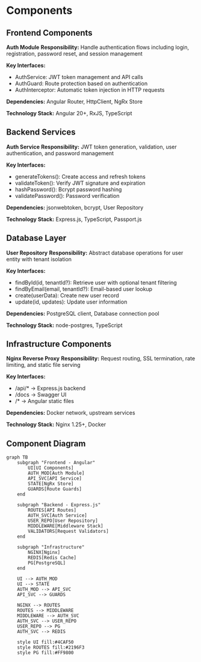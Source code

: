 # Components

## Frontend Components

**Auth Module**
**Responsibility:** Handle authentication flows including login, registration, password reset, and session management

**Key Interfaces:**
- AuthService: JWT token management and API calls
- AuthGuard: Route protection based on authentication
- AuthInterceptor: Automatic token injection in HTTP requests

**Dependencies:** Angular Router, HttpClient, NgRx Store

**Technology Stack:** Angular 20+, RxJS, TypeScript

## Backend Services

**Auth Service**
**Responsibility:** JWT token generation, validation, user authentication, and password management

**Key Interfaces:**
- generateTokens(): Create access and refresh tokens
- validateToken(): Verify JWT signature and expiration
- hashPassword(): Bcrypt password hashing
- validatePassword(): Password verification

**Dependencies:** jsonwebtoken, bcrypt, User Repository

**Technology Stack:** Express.js, TypeScript, Passport.js

## Database Layer

**User Repository**
**Responsibility:** Abstract database operations for user entity with tenant isolation

**Key Interfaces:**
- findById(id, tenantId?): Retrieve user with optional tenant filtering
- findByEmail(email, tenantId?): Email-based user lookup
- create(userData): Create new user record
- update(id, updates): Update user information

**Dependencies:** PostgreSQL client, Database connection pool

**Technology Stack:** node-postgres, TypeScript

## Infrastructure Components

**Nginx Reverse Proxy**
**Responsibility:** Request routing, SSL termination, rate limiting, and static file serving

**Key Interfaces:**
- /api/* → Express.js backend
- /docs → Swagger UI
- /* → Angular static files

**Dependencies:** Docker network, upstream services

**Technology Stack:** Nginx 1.25+, Docker

## Component Diagram

```mermaid
graph TB
    subgraph "Frontend - Angular"
        UI[UI Components]
        AUTH_MOD[Auth Module]
        API_SVC[API Service]
        STATE[NgRx Store]
        GUARDS[Route Guards]
    end

    subgraph "Backend - Express.js"
        ROUTES[API Routes]
        AUTH_SVC[Auth Service]
        USER_REPO[User Repository]
        MIDDLEWARE[Middleware Stack]
        VALIDATORS[Request Validators]
    end

    subgraph "Infrastructure"
        NGINX[Nginx]
        REDIS[Redis Cache]
        PG[PostgreSQL]
    end

    UI --> AUTH_MOD
    UI --> STATE
    AUTH_MOD --> API_SVC
    API_SVC --> GUARDS

    NGINX --> ROUTES
    ROUTES --> MIDDLEWARE
    MIDDLEWARE --> AUTH_SVC
    AUTH_SVC --> USER_REPO
    USER_REPO --> PG
    AUTH_SVC --> REDIS

    style UI fill:#4CAF50
    style ROUTES fill:#2196F3
    style PG fill:#FF9800
```

